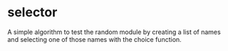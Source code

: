 # selector
A simple algorithm to test the random module by creating a list of names and selecting one of those names with the choice function.
